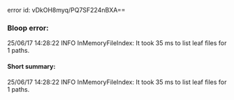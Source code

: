 error id: vDkOH8myq/PQ7SF224nBXA==
### Bloop error:

25/06/17 14:28:22 INFO InMemoryFileIndex: It took 35 ms to list leaf files for 1 paths.
#### Short summary: 

25/06/17 14:28:22 INFO InMemoryFileIndex: It took 35 ms to list leaf files for 1 paths.